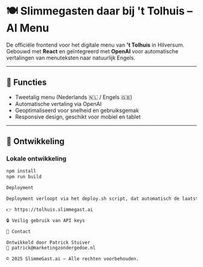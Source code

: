 # 🍽️ Slimmegasten daar bij 't Tolhuis – AI Menu

De officiële frontend voor het digitale menu van **'t Tolhuis** in Hilversum.  
Gebouwd met **React** en geïntegreerd met **OpenAI** voor automatische vertalingen van menuteksten naar natuurlijk Engels.

---

## 🚀 Functies
- Tweetalig menu (Nederlands 🇳🇱 / Engels 🇬🇧)  
- Automatische vertaling via OpenAI  
- Geoptimaliseerd voor snelheid en gebruiksgemak  
- Responsive design, geschikt voor mobiel en tablet  

---

## 🔧 Ontwikkeling

### Lokale ontwikkeling
```bash
npm install
npm run build

Deployment

Deployment verloopt via het deploy.sh script, dat automatisch de laatste build synchroniseert met de live omgeving op de server:

👉 https://tolhuis.slimmegast.ai

🔒 Veilig gebruik van API keys

👤 Contact

Ontwikkeld door Patrick Stuiver
📧 patrick@marketingzondergedoe.nl

© 2025 SlimmeGast.ai – Alle rechten voorbehouden.